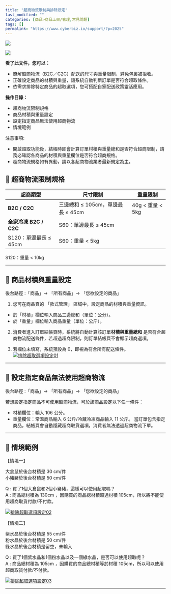 ```yaml
---
title: "超商物流限制與排除設定"
last_modified: ""
categories: [商品>商品上架/管理,常見問題]
tags: []
permalink: "https://www.cyberbiz.io/support/?p=2025"
---
```


![](https://www.cyberbiz.io/support/wp-content/uploads/適用站別.png)

[![](https://www.cyberbiz.io/support/wp-content/uploads/台灣站.png)](https://www.cyberbiz.io/support/?page_id=2490)

**看了此文件，您可以：**  

* 瞭解超商物流（B2C／C2C）配送的尺寸與重量限制，避免包裹被拒收。
* 正確設定商品的材積與重量，讓系統自動判斷訂單是否符合超取條件。
* 依需求排除特定商品的超取選項，您可搭配自家配送政策靈活應用。

**操作目錄：**

* 超商物流限制規格
* 商品材積與重量設定
* 設定指定商品無法使用超商物流
* 情境範例

注意事項:  

* 開啟超取功能後，結帳時即會計算訂單材積與重量總和是否符合超商限制，請務必確認各商品的材積與重量欄位是否符合超商規格。
* 超商物流規格如有異動，請以各超商物流業者最新規定為主。



## 📌 超商物流限制規格


超商類型 | 尺寸限制 | 重量限制  
---|---|---  
**B2C / C2C** | 三邊總和 ≤ 105cm，單邊最長 ≤ 45cm | 40g < 重量 < 5kg  
**全家冷凍 B2C / C2C** | S60：單邊最長 ≤ 45cm  
S120：單邊最長 ≤ 45cm | S60：重量 < 5kg  
S120：重量 < 10kg  

* * *

## 📌 商品材積與重量設定


後台路徑 :「商品」→ 「所有商品」→ 「您欲設定的商品」  


1. 您可在商品頁的 「款式管理」 區域中，設定商品的材積與重量資訊。 
* 於「材積」欄位輸入商品三邊總和（單位：公分）。
* 於「重量」欄位輸入商品重量（單位：公斤）。


2. 消費者進入訂單結帳頁時，系統將自動計算該訂單**材積與重量總和** 是否符合超商物流配送條件，若超過超商限制，則訂單結帳頁不會顯示超商選項。


3. 若欄位未填寫，系統預設為 0，即視為符合所有配送條件。
[![排除超取選項設定01](https://www.cyberbiz.io/helpcenter/wp-content/uploads/排除超取選項設定01.png)](https://www.cyberbiz.io/helpcenter/wp-content/uploads/排除超取選項設定01.png)

* * *

## 📌 設定指定商品無法使用超商物流


後台路徑 :「商品」→ 「所有商品」→ 「您欲設定的商品」  

若想設定指定商品不可使用超商物流，可於該商品設定以下任一條件：

* 材積欄位：輸入 106 公分。
* 重量欄位：常溫商品輸入 6 公斤/冷藏冷凍商品輸入 11 公斤。
當訂單包含指定商品，結帳頁會自動隱藏超商取貨選項，消費者無法透過超商物流下單。

* * *

## 📌 情境範例



【情境一】

大倉鼠於後台材積是 30 cm/件  
小豬豬於後台材積是 50 cm/件  


Q : 買了1個大倉鼠和2個小豬豬，這樣可以使用超取嗎？  
A : 商品總材積為 130cm ，因購買的商品總材積超過材積 105cm，所以將不能使用超商取貨付款/不付款。

[![排除超取選項設定02](https://www.cyberbiz.io/helpcenter/wp-content/uploads/排除超取選項設定02.png)](https://www.cyberbiz.io/helpcenter/wp-content/uploads/排除超取選項設定02.png)  

【情境二】

紫水晶於後台材積是 55 cm/件  
粉水晶於後台材積是 50 cm/件  
綠水晶於後台材積是留空，未輸入  


Q : 買了1個紫水晶和1個粉水晶以及一個綠水晶，是否可以使用超取呢？  
A : 商品總材積為 105cm ，因購買的商品總材積等於材積 105cm，所以可以使用超商取貨付款/不付款。

[![排除超取選項設定03](https://www.cyberbiz.io/helpcenter/wp-content/uploads/排除超取選項設定03.png)](https://www.cyberbiz.io/helpcenter/wp-content/uploads/排除超取選項設定03.png)

* * *

